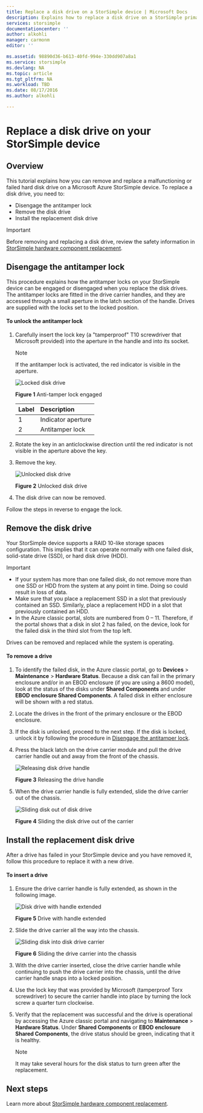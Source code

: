 ```yaml
---
title: Replace a disk drive on a StorSimple device | Microsoft Docs
description: Explains how to replace a disk drive on a StorSimple primary enclosure or an EBOD enclosure.
services: storsimple
documentationcenter: ''
author: alkohli
manager: carmonm
editor: ''

ms.assetid: 98890d36-b613-40fd-994e-330dd907a8a1
ms.service: storsimple
ms.devlang: NA
ms.topic: article
ms.tgt_pltfrm: NA
ms.workload: TBD
ms.date: 08/17/2016
ms.author: alkohli

---
```

# Replace a disk drive on your StorSimple device
## Overview
This tutorial explains how you can remove and replace a malfunctioning or failed hard disk drive on a Microsoft Azure StorSimple device. To replace a disk drive, you need to:

* Disengage the antitamper lock
* Remove the disk drive
* Install the replacement disk drive

> [!IMPORTANT]
> Before removing and replacing a disk drive, review the safety information in [StorSimple hardware component replacement](storsimple-hardware-component-replacement.md).
> 
> 

## Disengage the antitamper lock
This procedure explains how the antitamper locks on your StorSimple device can be engaged or disengaged when you replace the disk drives. The antitamper locks are fitted in the drive carrier handles, and they are accessed through a small aperture in the latch section of the handle. Drives are supplied with the locks set to the locked position.

#### To unlock the antitamper lock
1. Carefully insert the lock key (a "tamperproof" T10 screwdriver that Microsoft provided) into the aperture in the handle and into its socket. 
   
   > [!NOTE]
   > If the antitamper lock is activated, the red indicator is visible in the aperture.
   > 
   > 
   
    ![Locked disk drive](./media/storsimple-disk-drive-replacement/IC741056.png)
   
    **Figure 1** Anti-tamper lock engaged
   
   | Label | Description |
   |:--- |:--- |
   | 1 |Indicator aperture |
   | 2 |Antitamper lock |
2. Rotate the key in an anticlockwise direction until the red indicator is not visible in the aperture above the key.
3. Remove the key.
   
    ![Unlocked disk drive](./media/storsimple-disk-drive-replacement/IC741057.png)
   
    **Figure 2** Unlocked disk drive
4. The disk drive can now be removed.

Follow the steps in reverse to engage the lock.

## Remove the disk drive
Your StorSimple device supports a RAID 10-like storage spaces configuration. This implies that it can operate normally with one failed disk, solid-state drive (SSD), or hard disk drive (HDD). 

> [!IMPORTANT]
> * If your system has more than one failed disk, do not remove more than one SSD or HDD from the system at any point in time. Doing so could result in loss of data.
> * Make sure that you place a replacement SSD in a slot that previously contained an SSD. Similarly, place a replacement HDD in a slot that previously contained an HDD.
> * In the Azure classic portal, slots are numbered from 0 – 11. Therefore, if the portal shows that a disk in slot 2 has failed, on the device, look for the failed disk in the third slot from the top left.
> 
> 

Drives can be removed and replaced while the system is operating.

#### To remove a drive
1. To identify the failed disk, in the Azure classic portal, go to **Devices** > **Maintenance** > **Hardware Status**. Because a disk can fail in the primary enclosure and/or in an EBOD enclosure (if you are using a 8600 model), look at the status of the disks under **Shared Components** and under **EBOD enclosure Shared Components**. A failed disk in either enclosure will be shown with a red status.
2. Locate the drives in the front of the primary enclosure or the EBOD enclosure. 
3. If the disk is unlocked, proceed to the next step. If the disk is locked, unlock it by following the procedure in [Disengage the antitamper lock](#disengage-the-antitamper-lock).
4. Press the black latch on the drive carrier module and pull the drive carrier handle out and away from the front of the chassis. 
   
    ![Releasing disk drive handle](./media/storsimple-disk-drive-replacement/IC741051.png)
   
    **Figure 3** Releasing the drive handle
5. When the drive carrier handle is fully extended, slide the drive carrier out of the chassis. 
   
    ![Sliding disk out of disk drive](./media/storsimple-disk-drive-replacement/IC741052.png)
   
    **Figure 4** Sliding the disk drive out of the carrier

## Install the replacement disk drive
After a drive has failed in your StorSimple device and you have removed it, follow this procedure to replace it with a new drive.

#### To insert a drive
1. Ensure the drive carrier handle is fully extended, as shown in the following image.
   
    ![Disk drive with handle extended](./media/storsimple-disk-drive-replacement/IC741044.png)
   
    **Figure 5** Drive with handle extended
2. Slide the drive carrier all the way into the chassis. 
   
    ![Sliding disk into disk drive carrier](./media/storsimple-disk-drive-replacement/IC741045.png)
   
    **Figure 6**  Sliding the drive carrier into the chassis
3. With the drive carrier inserted, close the drive carrier handle while continuing to push the drive carrier into the chassis, until the drive carrier handle snaps into a locked position.
4. Use the lock key that was provided by Microsoft (tamperproof Torx screwdriver) to secure the carrier handle into place by turning the lock screw a quarter turn clockwise.
5. Verify that the replacement was successful and the drive is operational by accessing the Azure classic portal and navigating to **Maintenance** > **Hardware Status**. Under **Shared Components** or **EBOD enclosure Shared Components**, the drive status should be green, indicating that it is healthy.
   
   > [!NOTE]
   > It may take several hours for the disk status to turn green after the replacement.
   > 
   > 

## Next steps
Learn more about [StorSimple hardware component replacement](storsimple-hardware-component-replacement.md).

